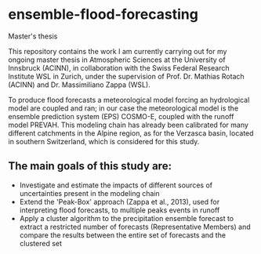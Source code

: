 # ensemble-flood-forecasting
Master's thesis

This repository contains the work I am currently carrying out for my ongoing master thesis in Atmospheric Sciences at the University of Innsbruck (ACINN), in collaboration with the Swiss Federal Research Institute WSL in Zurich, under the supervision of Prof. Dr. Mathias Rotach (ACINN) and Dr. Massimiliano Zappa (WSL).

To produce flood forecasts a meteorological model forcing an hydrological model are coupled and ran; in our case the meteorological model is the ensemble prediction system (EPS) COSMO-E, coupled with the runoff model PREVAH. This modeling chain has already been calibrated for many different catchments in the Alpine region, as for the Verzasca basin, located in southern Switzerland, which is considered for this study.

The main goals of this study are:
-

- Investigate and estimate the impacts of different sources of uncertainties present in the modeling chain
- Extend the 'Peak-Box' approach (Zappa et al., 2013), used for interpreting flood forecasts, to multiple peaks events in runoff
- Apply a cluster algorithm to the precipitation ensemble forecast to extract a restricted number of forecasts (Representative Members) and compare the results between the entire set of forecasts and the clustered set
